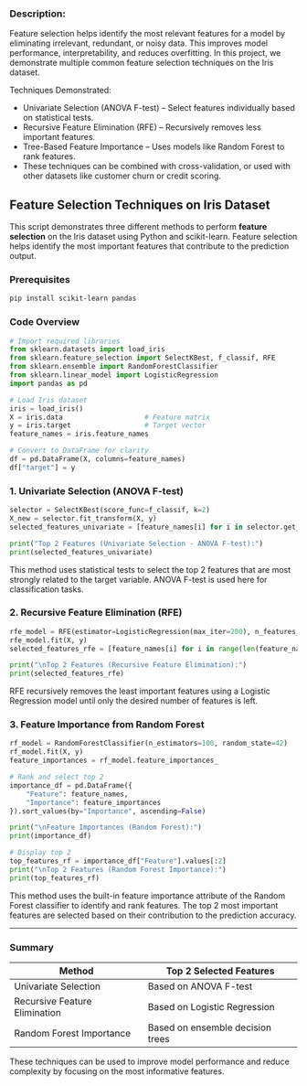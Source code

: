 ### Description:

Feature selection helps identify the most relevant features for a model by eliminating irrelevant, redundant, or noisy data. This improves model performance, interpretability, and reduces overfitting. In this project, we demonstrate multiple common feature selection techniques on the Iris dataset.

Techniques Demonstrated:
- Univariate Selection (ANOVA F-test) – Select features individually based on statistical tests.
- Recursive Feature Elimination (RFE) – Recursively removes less important features.
- Tree-Based Feature Importance – Uses models like Random Forest to rank features.
- These techniques can be combined with cross-validation, or used with other datasets like customer churn or credit scoring.

## Feature Selection Techniques on Iris Dataset

This script demonstrates three different methods to perform **feature selection** on the Iris dataset using Python and scikit-learn. Feature selection helps identify the most important features that contribute to the prediction output.

### Prerequisites

```bash
pip install scikit-learn pandas
```

### Code Overview

```python
# Import required libraries
from sklearn.datasets import load_iris
from sklearn.feature_selection import SelectKBest, f_classif, RFE
from sklearn.ensemble import RandomForestClassifier
from sklearn.linear_model import LogisticRegression
import pandas as pd

# Load Iris dataset
iris = load_iris()
X = iris.data                    # Feature matrix
y = iris.target                  # Target vector
feature_names = iris.feature_names

# Convert to DataFrame for clarity
df = pd.DataFrame(X, columns=feature_names)
df["target"] = y
```

### 1. Univariate Selection (ANOVA F-test)

```python
selector = SelectKBest(score_func=f_classif, k=2)
X_new = selector.fit_transform(X, y)
selected_features_univariate = [feature_names[i] for i in selector.get_support(indices=True)]

print("Top 2 Features (Univariate Selection - ANOVA F-test):")
print(selected_features_univariate)
```

This method uses statistical tests to select the top 2 features that are most strongly related to the target variable. ANOVA F-test is used here for classification tasks.

### 2. Recursive Feature Elimination (RFE)

```python
rfe_model = RFE(estimator=LogisticRegression(max_iter=200), n_features_to_select=2)
rfe_model.fit(X, y)
selected_features_rfe = [feature_names[i] for i in range(len(feature_names)) if rfe_model.support_[i]]

print("\nTop 2 Features (Recursive Feature Elimination):")
print(selected_features_rfe)
```

RFE recursively removes the least important features using a Logistic Regression model until only the desired number of features is left.

### 3. Feature Importance from Random Forest

```python
rf_model = RandomForestClassifier(n_estimators=100, random_state=42)
rf_model.fit(X, y)
feature_importances = rf_model.feature_importances_

# Rank and select top 2
importance_df = pd.DataFrame({
    "Feature": feature_names,
    "Importance": feature_importances
}).sort_values(by="Importance", ascending=False)

print("\nFeature Importances (Random Forest):")
print(importance_df)

# Display top 2
top_features_rf = importance_df["Feature"].values[:2]
print("\nTop 2 Features (Random Forest Importance):")
print(top_features_rf)
```

This method uses the built-in feature importance attribute of the Random Forest classifier to identify and rank features. The top 2 most important features are selected based on their contribution to the prediction accuracy.

---

### Summary

| Method                        | Top 2 Selected Features          |
| ----------------------------- | -------------------------------- |
| Univariate Selection          | Based on ANOVA F-test            |
| Recursive Feature Elimination | Based on Logistic Regression     |
| Random Forest Importance      | Based on ensemble decision trees |

These techniques can be used to improve model performance and reduce complexity by focusing on the most informative features.
